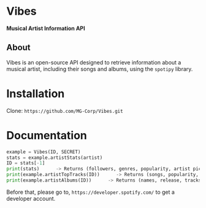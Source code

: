# Vibes
**Musical Artist Information API**

## About
Vibes is an open-source API designed to retrieve information about a musical artist, including their songs and albums, using the `spotipy` library.

# Installation
Clone: `https://github.com/MG-Corp/Vibes.git`

# Documentation
```python
example = Vibes(ID, SECRET)
stats = example.artistStats(artist)
ID = stats[-1]
print(stats)      -> Returns (followers, genres, popularity, artist picture, ID)
print(example.artistTopTracks(ID))      -> Returns (songs, popularity, album, duration, explicit)
print(example.artistAlbums(ID))      -> Returns (names, release, tracks)
```
Before that, please go to, `https://developer.spotify.com/` to get a developer account.
